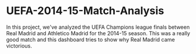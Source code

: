 # UEFA-2014-15-Match-Analysis

In this project, we've analyzed the UEFA Champions league finals between Real Madrid and Athletico Madrid for the 2014-15 season. This was a really good match and this dashboard tries to show why Real Madrid came victorious.
